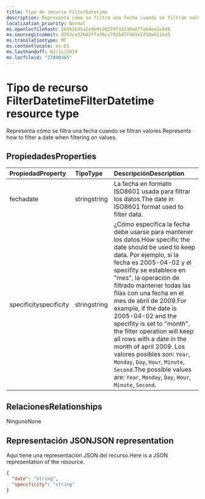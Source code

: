 ```yaml
---
title: Tipo de recurso FilterDatetime
description: Representa cómo se filtra una fecha cuando se filtran valores.
localization_priority: Normal
ms.openlocfilehash: 26d42b45a2e9b9cdd279f33330a877a64ea1c8d0
ms.sourcegitcommit: d2b3ca32602ffa76cc7925d7f4d1e2258e611ea5
ms.translationtype: MT
ms.contentlocale: es-ES
ms.lasthandoff: 01/11/2019
ms.locfileid: "27840365"
---
```

# <a name="filterdatetime-resource-type"></a><span data-ttu-id="3d0c2-103">Tipo de recurso FilterDatetime</span><span class="sxs-lookup"><span data-stu-id="3d0c2-103">FilterDatetime resource type</span></span>

<span data-ttu-id="3d0c2-104">Representa cómo se filtra una fecha cuando se filtran valores.</span><span class="sxs-lookup"><span data-stu-id="3d0c2-104">Represents how to filter a date when filtering on values.</span></span>

## <a name="properties"></a><span data-ttu-id="3d0c2-105">Propiedades</span><span class="sxs-lookup"><span data-stu-id="3d0c2-105">Properties</span></span>
| <span data-ttu-id="3d0c2-106">Propiedad</span><span class="sxs-lookup"><span data-stu-id="3d0c2-106">Property</span></span>     | <span data-ttu-id="3d0c2-107">Tipo</span><span class="sxs-lookup"><span data-stu-id="3d0c2-107">Type</span></span>   |<span data-ttu-id="3d0c2-108">Descripción</span><span class="sxs-lookup"><span data-stu-id="3d0c2-108">Description</span></span>|
|:---------------|:--------|:----------|
|<span data-ttu-id="3d0c2-109">fecha</span><span class="sxs-lookup"><span data-stu-id="3d0c2-109">date</span></span>|<span data-ttu-id="3d0c2-110">string</span><span class="sxs-lookup"><span data-stu-id="3d0c2-110">string</span></span>|<span data-ttu-id="3d0c2-111">La fecha en formato ISO8601 usada para filtrar los datos.</span><span class="sxs-lookup"><span data-stu-id="3d0c2-111">The date in ISO8601 format used to filter data.</span></span>|
|<span data-ttu-id="3d0c2-112">specificity</span><span class="sxs-lookup"><span data-stu-id="3d0c2-112">specificity</span></span>|<span data-ttu-id="3d0c2-113">string</span><span class="sxs-lookup"><span data-stu-id="3d0c2-113">string</span></span>|<span data-ttu-id="3d0c2-114">¿Cómo específica la fecha debe usarse para mantener los datos.</span><span class="sxs-lookup"><span data-stu-id="3d0c2-114">How specific the date should be used to keep data.</span></span> <span data-ttu-id="3d0c2-115">Por ejemplo, si la fecha es 2005-04-02 y el specifity se establece en "mes", la operación de filtrado mantener todas las filas con una fecha en el mes de abril de 2009.</span><span class="sxs-lookup"><span data-stu-id="3d0c2-115">For example, if the date is 2005-04-02 and the specifity is set to "month", the filter operation will keep all rows with a date in the month of april 2009.</span></span> <span data-ttu-id="3d0c2-116">Los valores posibles son: `Year`, `Monday`, `Day`, `Hour`, `Minute`, `Second`.</span><span class="sxs-lookup"><span data-stu-id="3d0c2-116">The possible values are: `Year`, `Monday`, `Day`, `Hour`, `Minute`, `Second`.</span></span>|

## <a name="relationships"></a><span data-ttu-id="3d0c2-117">Relaciones</span><span class="sxs-lookup"><span data-stu-id="3d0c2-117">Relationships</span></span>
<span data-ttu-id="3d0c2-118">Ninguno</span><span class="sxs-lookup"><span data-stu-id="3d0c2-118">None</span></span>


## <a name="json-representation"></a><span data-ttu-id="3d0c2-119">Representación JSON</span><span class="sxs-lookup"><span data-stu-id="3d0c2-119">JSON representation</span></span>

<span data-ttu-id="3d0c2-120">Aquí tiene una representación JSON del recurso.</span><span class="sxs-lookup"><span data-stu-id="3d0c2-120">Here is a JSON representation of the resource.</span></span>

<!-- {
  "blockType": "resource",
  "optionalProperties": [

  ],
  "@odata.type": "microsoft.graph.workbookFilterDateTime"
}-->

```json
{
  "date": "string",
  "specificity": "string"
}

```

<!-- uuid: 8fcb5dbc-d5aa-4681-8e31-b001d5168d79
2015-10-25 14:57:30 UTC -->
<!-- {
  "type": "#page.annotation",
  "description": "FilterDatetime resource",
  "keywords": "",
  "section": "documentation",
  "tocPath": ""
}-->
